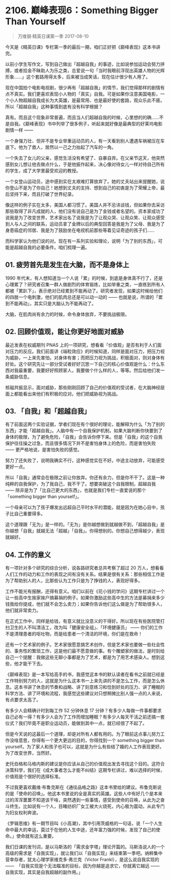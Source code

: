 # 2106. 巅峰表现6：Something Bigger Than Yourself
> 万维钢·精英日课第一季
2017-08-10

今天是《精英日课》专栏第一季的最后一期，咱们正好把《巅峰表现》这本书讲完。

以前小学生写作文，写到自己做出「超越自我」的事迹，比如说参加运动会努力拼搏，或者拾金不昧助人为乐之类，总爱说一句「当时我眼前浮现出英雄人物的光辉形象……」这个套路用得太多，后来被当成笑话，现在估计很少有人用了。

现在中国拍个电影电视剧，很少再有「超越自我」的情节，我们觉得那样的剧情有点不真实。我们更喜欢表现小人物的「真实」自我。可是如果你注意美国电影，一个小人物超越自我成长为大英雄，是最常用、也是最好使的套路，观众乐此不疲。所以「超越自我」这种事情到底有没有科学根据？

真有。而且这个现象非常普遍，而且当人们超越自我的时候，心里想的的确……不是自我。《巅峰表现》书中列举了很多例子，听起来就好像是最典型的好莱坞电影剧情一样 —— 

一个身强力壮、但并不是专业举重运动员的人，有一天看到别人遭遇车祸被压在车底下。他为了救人，居然以一己之力抬起了汽车的一角。

一个失去了女儿的父亲，感觉生活没有希望了、自暴自弃。在父亲节这天，他突然感到女儿想让他去做点什么，于是他振作起来，决心像对待女儿一样对待自己所有的学生，成了大学里最受欢迎的教授。

一个女登山运动员，途中感到实在太艰难打算放弃了。她的丈夫站出来提醒她，说你登山不是为了你自己！她想到丈夫的支持、想到自己的初衷是为了荣耀上帝，最后坚持下来，而且打破了世界纪录。

像这样的例子实在太多，美国人都习惯了。美国人并不忌讳谈钱，但如果你去采访那些取得了非凡成就的人，他们没有说自己是为了金钱或者名望的。资本家成功了说我是为了改变世界，艺术家出名了说我是为了让观众哭、让观众笑、让观众感受到人与人之间的联系，运动员拿了金牌以后的典型回答是我是为了父母、我是为了身患癌症的邻居、我是为了鼓励坐在电视机前那些等着见证奇迹的孩子们……

而科学家认为他们说的对。现在有一系列实验和理论，说明「为了别的东西」，可能是超越自我的必要条件。咱们梳理一遍。
 
## 01. 疲劳首先是发生在大脑，而不是身体上

1990 年代末，有人想知道当一个人说「累」的时候，到底是身体真不行了，还是心理累了？研究者召集一群人做剧烈的体育锻炼，比如举重之类，一直练到所有人都被「累趴下」，表示绝对已经累到不能再动了。研究者发现，如果这时候给他们的四肢一个电刺激，他们的肌肉总还是可以动一动的 —— 也就是说，所谓的「累到不能再动」，其实只是大脑认为不能再动了。

大脑，在肌肉尚有余力的时候，命令身体放弃，不要挑战极限。 

## 02. 回顾价值观，能让你更好地面对威胁

最近发表在权威期刊 PNAS 上的一项研究，想看看「价值观」是否有利于人们面对压力的反应。我们前面讲《端粒效应》的时候知道，同样是面对压力，把压力视为威胁，一上来先害怕，对身体有害；而把压力视为挑战，积极面对，则对身体有好处。这个研究先让一部分受试者好好沉思一下自己的核心价值观是什么：什么东西对我最重要，我要好好照顾家人，我要做个什么样的人，等等。然后给他们发一条威胁信息。

核磁共振显示，面对威胁，那些刚刚回顾了自己的价值观的受试者，在大脑神经层面上都能看出来他们有积极的应对。他们把威胁视为挑战。 

## 03. 「自我」和「超越自我」

有了前面这两个实验证据，学者们现在有个很好的理论，能解释为什么「为了别的东西」才能「超越自我」。人脑中有一个自我保护机制，如果大脑判断你快要到了身体的极限，为了避免危险，「自我」会告诉你停下来。但是「自我」的这个自我保护往往操之过急，而且很多情况下并不是害怕身体上的危险，而是害怕失败 —— 更严格地说，是害怕失败的感觉。

努力了还失败了，说明我确实不行，这种感觉实在不好。中途主动放弃，可能感受更好一点。

所以「自我」通常会在极限之前让你放弃。你还有余力，但是你不干了。这是一种纯粹的自我保护，为了我自己，我不干了。想要突破这个自我限制，超越自我 —— 除非是为了「比自己更大的东西」，也就是我们专栏一直爱说的那个「something bigger than yourself」。

一个母亲可以为了孩子爆发出远超自己平时水平的潜能，就是因为在她心目中，孩子比自己重要得多。

这个道理跟「无为」是一样的。「无为」是你越想做到就越做不到，「超越自我」是你越想「自我」就越无法「超越」「自我」。你得想别的。你想自己想得越少，表现就越好。 

## 04. 工作的意义

有一项针对多个研究的综合分析，说各路研究者总共考察了超过 20 万人，想看看人们工作的动力和工作的表现之间有没有关系。结果是很有关系：那些相信工作是为了帮助别人的人，比那些认为工作只是为了挣钱的人，表现好得多。

工作不能光有报酬，还得有意义。咱们以前在《花小钱的学问》这期专栏讲过一个让一些高中生挨家挨户搞募捐的例子。如果你激励这些高中生的方法是募捐来多少钱我给你提成，他们就不会怎么卖力；如果你告诉他们这么做是为了帮助很多人，他们就非常卖力。

在正式工作中，同样是给钱，有意义就比没意义的干得好。所以现在有些医院管打扫卫生的人不叫清洁工，改为叫「健康安全组」、「环境健康员」 —— 你们的工作不是清理患者的呕吐物，而是给患者一个清洁的环境，你们是在救命！

还有一个艺术家的例子。艺术家很愿意搞艺术创作，但是艺术家也要做一些社会性的、事务性的繁琐工作，这是他们最不愿意做的事。有个雕塑家的做法，是时刻给自己一个提醒：我做这些无聊小事都是为了艺术，都是为了用艺术感染人。想到这些，他才能干下去。

《巅峰表现》是一本写给高手的书，我感觉这本书的默认读者在看书之前就已经是工作特别努力的人，这就是为什么这本书一上来先讲的不是怎么工作，而是怎么休息。这本书讲了休息的节奏和战略、讲了刻意练习和恰到好处的压力、讲了睡眠的科学方法、讲了环境和流程，我感觉这些建议对只想稍微比别人强一点的人来说，有点要求太高了。

有多少人会精确计时到每工作 52 分钟休息 17 分钟？有多少人每做一件事都要求自己必有一得？有多少人会为了工作而增加睡眠？有多少人每天干活之前还搞一套仪式？我们毕竟不是职业运动员，能做到其中一点，就已经很了不起了。

但是今天说的这最后一个道理，却是对所有人都有用的。为了眼前这点事儿努力工作没啥意思，你得有一个更大更远的目的，你得找到一个 something bigger than yourself。为了家人和孩子也可以，这就是为什么有些结了婚的人工作表现更好。为了改变世界，当然好。

史托伯格和马格内斯的建议是你应该从自己的价值观出发去寻找这个目的。这符合决策科学，我们在《成大事者怎么才能不纠结》这期专栏讲过，难以选择的时候，价值观是个很好的选择标准。

不过我更喜欢戴维·布鲁克斯在《通往品格之路》这本书里给的建议。布鲁克斯说的是「使命的召唤」。他这本书里说的全是真实的英雄。这些人中有好几个是本来过的浑浑噩噩不知道该干啥，突然遇到一些事情，感受到使命的召唤，从此为之奋斗终生。比如说有一个人，目睹纺织厂女工被大火烧死，内心极为震动，从此专门为妇女权利奔波。

《罗辑思维》有一期节目叫《小高潮》，其中引用茨威格的一句话，说「一个人生命中最大的幸运，莫过于在他的人生中途，还年富力强的时候，发现了自己的使命。」使命就有这么重要。

我们日课的发刊词，是以马斯洛的「需求金字塔」理论开篇的。马斯洛说人的一个高级的需求是「自我实现」，就让我们以「自我实现」来结束第一季吧。纳粹集中营幸存者，犹太心理学家维克多·弗兰克（Victor Frankl），是这么说自我实现的 —— 
「自我实现是个无法瞄准的目标，因为你越是追求它，你就离它越远 —— 自我实现，其实是自我超越的副作用。」 

